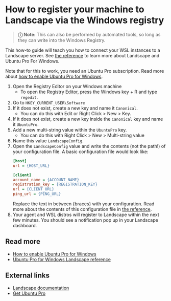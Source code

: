 # How to register your machine to Landscape via the Windows registry

> **ⓘ Note:** This can also be performed by automated tools, so long as they can write into the Windows Registry.

This how-to guide will teach you how to connect your WSL instances to a Landscape server. See [the reference](../reference/landscape) to learn more about Landscape and Ubuntu Pro For Windows.

Note that for this to work, you need an Ubuntu Pro subscription. Read more about [how to enable Ubuntu Pro for Windows](../dev/howto/04-enable-pro.md).

1. Open the Registry Editor on your Windows machine
   - To open the Registry Editor, press the Windows key + R and type `regedit`.
2. Go to `HKEY_CURRENT_USER\Software`
3. If it does not exist, create a new key and name it `Canonical`.
   - You can do this with Edit or Right Click > New > Key.
5. If it does not exist, create a new key inside the `Canonical` key and name it `UbuntuPro`.
6. Add a new multi-string value within the `UbuntuPro` key.
   - You can do this with Right Click > New > Multi-string value
8. Name this value `LandscapeConfig`.
9. Open the `LandscapeConfig` value and write the contents (not the path!) of your configuration file. A basic configuration file would look like:
   ```ini
   [host]
   url = {HOST_URL}

   [client]
   account_name = {ACCOUNT_NAME}
   registration_key = {REGISTRATION_KEY}
   url = {CLIENT_URL}
   ping_url = {PING_URL}
   ```
   Replace the text in between {braces} with your configuration.
   Read more about the contents of this configuration file in [the reference](landscape-config).
10. Your agent and WSL distros will register to Landscape within the next few minutes. You should see a notification pop up in your Landscape dashboard.

## Read more
- [How to enable Ubuntu Pro for Windows](../dev/howto/04-enable-pro)
- [Ubuntu Pro for Windows Landscape reference](../reference/landscape)

## External links
- [Landscape documentation](https://ubuntu.com/landscape/docs)
- [Get Ubuntu Pro](https://ubuntu.com/pro)